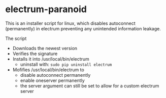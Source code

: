 # electrum-paranoid
This is an installer script for linux, which disables autoconnect (permanently) in electrum preventing any unintended information leakage.


The script
*  Downloads the newest version
*  Verifies the signature
*  Installs it into /usr/local/bin/electrum  
   * uninstall with: `sudo pip uninstall electrum`
*  Mofifies /usr/local/bin/electrum  to 
   * disable autoconnect permanently
   * enable oneserver permanently
   * the server argument can still be set to allow for a custom electrum server

